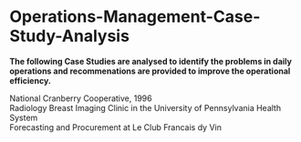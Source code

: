 # Operations-Management-Case-Study-Analysis

**The following Case Studies are analysed to identify the problems in daily operations and recommenations are provided to improve the operational efficiency.**

National Cranberry Cooperative, 1996<br />
Radiology Breast Imaging Clinic in the University of Pennsylvania Health System<br />
Forecasting and Procurement at Le Club Francais dy Vin
